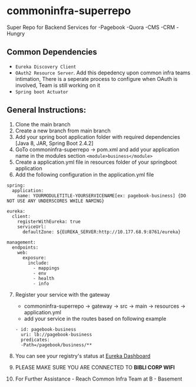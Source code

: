 # commoninfra-superrepo
Super Repo for Backend Services for -Pagebook -Quora -CMS -CRM -Hungry

## Common Dependencies
  - `Eureka Discovery Client`
  - `OAuth2 Resource Server`. Add this depedency upon common infra teams intimation, There is a seperate process to configure when OAuth is involved, Team is still working on it
  - `Spring boot Actuator`
  
## General Instructions:
  1. Clone the main branch
  2. Create a new branch from main branch
  3. Add your spring boot application folder with required dependencies [Java 8, JAR, Spring Boot 2.4.2]
  4. GoTo commoninfra-superrepo -> pom.xml and add your application name in the modules section ```<module>business</module>```
  5. Create a application.yml file in resources folder of your springboot application
  6. Add the following configuration in the application.yml file


```
spring:
  application:
    name: YOURMODULETITLE-YOURSERVICENAME[ex: pagebook-business] {DO NOT USE ANY UNDERSCORES WHILE NAMING}

eureka:
  client:
    registerWithEureka: true
    serviceUrl:
      defaultZone: ${EUREKA_SERVER:http://10.177.68.9:8761/eureka}

management:
  endpoints:
    web:
      exposure:
        include:
          - mappings
          - env
          - health
          - info
```

  7. Register your service with the gateway
      - commoninfra-superrepo -> gateway -> src -> main -> resources -> application.yml
      - add your service in the routes based on following example
      ```
      - id: pagebook-business
        uri: lb://pagebook-business
        predicates:
        -Path=/pagebook/business/**
      ```
   8. You can see your registry's status at [Eureka Dashboard](http://10.177.68.9:8761/)
   
   9. PLEASE MAKE SURE YOU ARE CONNECTED TO **BIBLI CORP WIFI**
   
   10. For Further Assistance - Reach Common Infra Team at B - Basement
